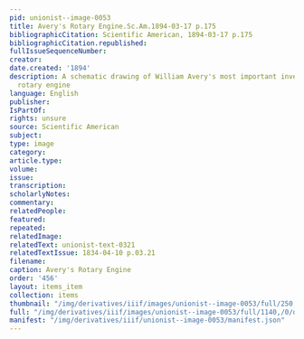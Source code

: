 ```yaml
---
pid: unionist--image-0053
title: Avery's Rotary Engine.Sc.Am.1894-03-17 p.175
bibliographicCitation: Scientific American, 1894-03-17 p.175
bibliographicCitation.republished: 
fullIssueSequenceNumber: 
creator: 
date.created: '1894'
description: A schematic drawing of William Avery's most important invention, his
  rotary engine
language: English
publisher: 
IsPartOf: 
rights: unsure
source: Scientific American
subject: 
type: image
category: 
article.type: 
volume: 
issue: 
transcription: 
scholarlyNotes: 
commentary: 
relatedPeople: 
featured: 
repeated: 
relatedImage: 
relatedText: unionist-text-0321
relatedTextIssue: 1834-04-10 p.03.21
filename: 
caption: Avery's Rotary Engine
order: '456'
layout: items_item
collection: items
thumbnail: "/img/derivatives/iiif/images/unionist--image-0053/full/250,/0/default.jpg"
full: "/img/derivatives/iiif/images/unionist--image-0053/full/1140,/0/default.jpg"
manifest: "/img/derivatives/iiif/unionist--image-0053/manifest.json"
---
```

